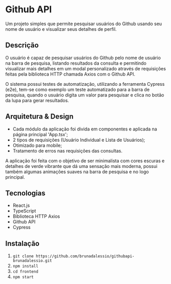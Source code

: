 # Github API

Um projeto simples que permite pesquisar usuários do Github usando seu nome de usuário e visualizar seus detalhes de perfil.

## Descrição

O usuário é capaz de pesquisar usuários do Github pelo nome de usuário na barra de pesquisa, listando resultados da consulta e permitindo visualizar mais detalhes em um modal personalizado através de requisições feitas pela biblioteca HTTP chamada Axios com o Github API.

O sistema possui testes de automatização, utilizando a ferramenta Cypress (e2e), tem-se como exemplo um teste automatizado para a barra de pesquisa, quando o usuário digita um valor para pesquisar e clica no botão da lupa para gerar resultados.

## Arquitetura & Design

* Cada módulo da aplicação foi divida em componentes e aplicada na página principal 'App.tsx';
* 2 tipos de requisições (Usuário Individual e Lista de Usuários);
* Otimizado para mobile;
* Tratamento de erros nas requisições das consultas.

A aplicação foi feita com o objetivo de ser minimalista com cores escuras e detalhes de verde vibrante que dá uma sensação mais moderna, possui também algumas animações suaves na barra de pesquisa e no logo principal.


## Tecnologias

* React.js
* TypeScript
* Biblioteca HTTP Axios
* Github API
* Cypress

## Instalação

1. `git clone https://github.com/brunadalessio/githubapi-brunadalessio.git`
2. `npm install`
3. `cd frontend`
4. `npm start`

